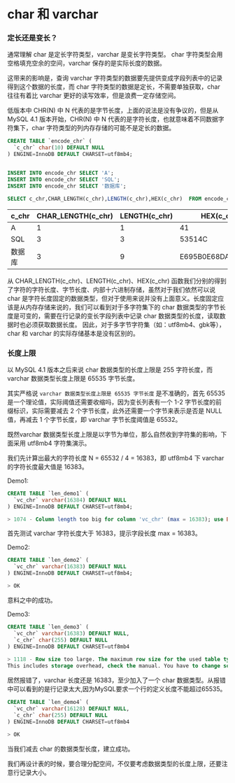 # char 和 varchar

### 定长还是变长？
通常理解 char 是定长字符类型，varchar 是变长字符类型。 char 字符类型会用空格填充空余的空间，varchar 保存的是实际长度的数据。

这带来的影响是，查询 varchar 字符类型的数据要先提供变成字段列表中的记录得到这个数据的长度，而 char 字符类型的数据是定长，不需要单独获取，char 往往有着比 varchar 更好的读写效率，但是浪费一定存储空间。

低版本中 CHR(N) 中 N 代表的是字节长度，上面的说法是没有争议的，但是从 MySQL 4.1 版本开始，CHR(N) 中 N 代表的是字符长度，也就意味着不同数据字符集下，char 字符类型的列内存存储的可能不是定长的数据。

``` sql
CREATE TABLE `encode_chr` (
  `c_chr` char(10) DEFAULT NULL
) ENGINE=InnoDB DEFAULT CHARSET=utf8mb4;


INSERT INTO encode_chr SELECT 'A';
INSERT INTO encode_chr SELECT 'SQL';
INSERT INTO encode_chr SELECT '数据库';

SELECT c_chr,CHAR_LENGTH(c_chr),LENGTH(c_chr),HEX(c_chr)  FROM encode_chr;
```

| c_chr   | CHAR_LENGTH(c_chr) | LENGTH(c_chr) |      HEX(c_chr)      |
| ------- | ------------------ | ------------- | -------------------- |
|  A      |        1           |       1       |         41           |
|  SQL    |        3           |       3       |         53514C       |
|  数据库  |        3           |       9       |  E695B0E68DAEE5BA93  |

从 CHAR_LENGTH(c_chr)、LENGTH(c_chr)、HEX(c_chr) 函数我们分别的得到了字符的字符长度、字节长度、内部十六进制存储，虽然对于我们依然可以说 char 是字符长度固定的数据类型，但对于使用来说并没有上面意义。长度固定应该是从内存存储来说的，我们可以看到对于多字符集下的 char 数据类型的字节长度是可变的，需要在行记录的变长字段列表中记录 char 数据类型的长度，读取数据时也必须获取数据长度。 因此，对于多字节字符集（如：utf8mb4、gbk等），char 和 varchar 的实际存储基本是没有区别的。


### 长度上限

以 MySQL 4.1 版本之后来说 char 数据类型的长度上限是 255 字符长度，而 varchar 数据类型长度上限是 65535 字节长度。

其实严格说 `varchar 数据类型长度上限是 65535 字节长度` 是不准确的，首先 65535 是一个理论值，实际阈值还需要收缩吗，因为变长列表有一个 1-2 字节长度的前缀标识，实际需要减去 2 个字节长度，此外还需要一个字节来表示是否是 NULL 值，再减去 1 个字节长度，即 varchar 字节长度阈值是 65532。

既然varchar 数据类型长度上限是以字节为单位，那么自然收到字符集的影响，下面采用 utf8mb4 字符集演示。

我们先计算出最大的字符长度 N = 65532 / 4 = 16383，即 utf8mb4 下 varchar 的字符长度最大值是 16383。

Demo1:
```sql
CREATE TABLE `len_demo1` (
  `vc_chr` varchar(16384) DEFAULT NULL
) ENGINE=InnoDB DEFAULT CHARSET=utf8mb4;

> 1074 - Column length too big for column 'vc_chr' (max = 16383); use BLOB or TEXT instead
```

首先测试 varchar 字符长度大于 16383，提示字段长度 max = 16383。

Demo2:
```sql
CREATE TABLE `len_demo2` (
  `vc_chr` varchar(16383) DEFAULT NULL
) ENGINE=InnoDB DEFAULT CHARSET=utf8mb4;

> OK
```
意料之中的成功。

Demo3:
```sql
CREATE TABLE `len_demo3` (
  `vc_chr` varchar(16383) DEFAULT NULL,
  `c_chr` char(255) DEFAULT NULL
) ENGINE=InnoDB DEFAULT CHARSET=utf8mb4
    
> 1118 - Row size too large. The maximum row size for the used table type, not counting BLOBs, is 65535. 
This includes storage overhead, check the manual. You have to change some columns to TEXT or BLOBs
```

居然报错了，varchar 长度还是 16383，至少加入了一个 char 数据类型。从报错中可以看到的是行记录太大,因为MySQL要求一个行的定义长度不能超过65535。

```sql
CREATE TABLE `len_demo4` (
  `vc_chr` varchar(16128) DEFAULT NULL,
  `c_chr` char(255) DEFAULT NULL
) ENGINE=InnoDB DEFAULT CHARSET=utf8mb4
    
> OK
```
当我们减去 char 的数据类型长度，建立成功。

我们再设计表的时候，要合理分配空间，不仅要考虑数据类型的长度上限，还要注意行记录大小。